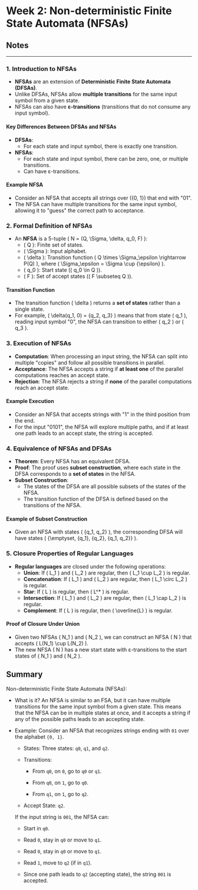 # Week 2: Non-deterministic Finite State Automata (NFSAs)
## Notes
---

### 1. Introduction to NFSAs
- **NFSAs** are an extension of **Deterministic Finite State Automata (DFSAs)**.
- Unlike DFSAs, NFSAs allow **multiple transitions** for the same input symbol from a given state.
- NFSAs can also have **ε-transitions** (transitions that do not consume any input symbol).

#### Key Differences Between DFSAs and NFSAs
- **DFSAs**: 
  - For each state and input symbol, there is exactly one transition.
- **NFSAs**:
  - For each state and input symbol, there can be zero, one, or multiple transitions.
  - Can have ε-transitions.

#### Example NFSA
- Consider an NFSA that accepts all strings over \(\{0, 1\}\) that end with "01".
- The NFSA can have multiple transitions for the same input symbol, allowing it to "guess" the correct path to acceptance.

### 2. Formal Definition of NFSAs
- An **NFSA** is a 5-tuple \( N = (Q, \Sigma, \delta, q_0, F) \):
  - \( Q \): Finite set of states.
  - \( \Sigma \): Input alphabet.
  - \( \delta \): Transition function \( Q \times \Sigma_\epsilon \rightarrow P(Q) \), where \( \Sigma_\epsilon = \Sigma \cup \{\epsilon\} \).
  - \( q_0 \): Start state (\( q_0 \in Q \)).
  - \( F \): Set of accept states (\( F \subseteq Q \)).

#### Transition Function
- The transition function \( \delta \) returns a **set of states** rather than a single state.
- For example, \( \delta(q_1, 0) = \{q_2, q_3\} \) means that from state \( q_1 \), reading input symbol "0", the NFSA can transition to either \( q_2 \) or \( q_3 \).

### 3. Execution of NFSAs
- **Computation**: When processing an input string, the NFSA can split into multiple "copies" and follow all possible transitions in parallel.
- **Acceptance**: The NFSA accepts a string if **at least one** of the parallel computations reaches an accept state.
- **Rejection**: The NFSA rejects a string if **none** of the parallel computations reach an accept state.

#### Example Execution
- Consider an NFSA that accepts strings with "1" in the third position from the end.
- For the input "0101", the NFSA will explore multiple paths, and if at least one path leads to an accept state, the string is accepted.

### 4. Equivalence of NFSAs and DFSAs
- **Theorem**: Every NFSA has an equivalent DFSA.
- **Proof**: The proof uses **subset construction**, where each state in the DFSA corresponds to a **set of states** in the NFSA.
- **Subset Construction**:
  - The states of the DFSA are all possible subsets of the states of the NFSA.
  - The transition function of the DFSA is defined based on the transitions of the NFSA.

#### Example of Subset Construction
- Given an NFSA with states \( \{q_1, q_2\} \), the corresponding DFSA will have states \( \{\emptyset, \{q_1\}, \{q_2\}, \{q_1, q_2\}\} \).

### 5. Closure Properties of Regular Languages
- **Regular languages** are closed under the following operations:
  - **Union**: If \( L_1 \) and \( L_2 \) are regular, then \( L_1 \cup L_2 \) is regular.
  - **Concatenation**: If \( L_1 \) and \( L_2 \) are regular, then \( L_1 \circ L_2 \) is regular.
  - **Star**: If \( L \) is regular, then \( L^* \) is regular.
  - **Intersection**: If \( L_1 \) and \( L_2 \) are regular, then \( L_1 \cap L_2 \) is regular.
  - **Complement**: If \( L \) is regular, then \( \overline{L} \) is regular.

#### Proof of Closure Under Union
- Given two NFSAs \( N_1 \) and \( N_2 \), we can construct an NFSA \( N \) that accepts \( L(N_1) \cup L(N_2) \).
- The new NFSA \( N \) has a new start state with ε-transitions to the start states of \( N_1 \) and \( N_2 \).

## Summary
Non-deterministic Finite State Automata (NFSAs):
- What is it? An NFSA is similar to an FSA, but it can have multiple transitions for the same input symbol from a given state. This means that the NFSA can be in multiple states at once, and it accepts a string if any of the possible paths leads to an accepting state.

- Example: Consider an NFSA that recognizes strings ending with `01` over the alphabet `{0, 1}`.

  - States: Three states: `q0`, `q1`, and `q2`.

  - Transitions:

    - From `q0`, on `0`, go to `q0` or `q1`.

    - From `q0`, on `1`, go to `q0`.

    - From `q1`, on `1`, go to `q2`.

  - Accept State: `q2`.

  If the input string is `001`, the NFSA can:

  - Start in `q0`.

  - Read `0`, stay in `q0` or move to `q1`.

  - Read `0`, stay in `q0` or move to `q1`.

  - Read `1`, move to `q2` (if in `q1`).

  - Since one path leads to `q2` (accepting state), the string `001` is accepted.
